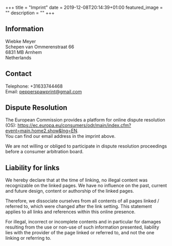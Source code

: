 +++
title =  "Imprint"
date = 2019-12-08T20:14:39+01:00
featured_image = ""
description = ""
+++

## Information
Wiebke Meyer  
Schepen van Ommerenstraat 66  
6831 MB Arnhem  
Netherlands 

## Contact
Telephone: +31633744468  
Email: <pepperspawprint@gmail.com>

## Dispute Resolution
The European Commission provides a platform for online dispute resolution (OS): https://ec.europa.eu/consumers/odr/main/index.cfm?event=main.home2.show&lng=EN.  
You can find our email address in the imprint above.  

We are not willing or obliged to participate in dispute resolution proceedings before a consumer arbitration board.

## Liability for links
We hereby declare that at the time of linking, no illegal content was recognizable on the linked pages. We have no influence on the past, current and future design, content or authorship of the linked pages.

Therefore, we dissociate ourselves from all contents of all pages linked / referred to, which were changed after the link setting. This statement applies to all links and references within this online presence.

For illegal, incorrect or incomplete contents and in particular for damages resulting from the use or non-use of such information presented, liability lies with the provider of the page linked or referred to, and not the one linking or referring to.

